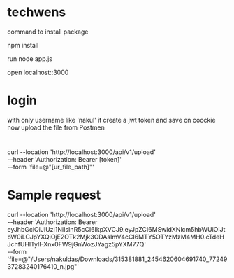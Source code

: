 # techwens
command to install package

npm install 

run 
node app.js

open localhost::3000

# login
with only username like 'nakul'
it create a jwt token and save on coockie
now upload the file from Postmen
# 
curl --location 'http://localhost:3000/api/v1/upload' \
--header 'Authorization: Bearer [token]' \
--form 'file=@"[ur_file_path]"'


# Sample request

curl --location 'http://localhost:3000/api/v1/upload' \
--header 'Authorization: Bearer eyJhbGciOiJIUzI1NiIsInR5cCI6IkpXVCJ9.eyJpZCI6MSwidXNlcm5hbWUiOiJtbW0iLCJpYXQiOjE2OTk2Mjk3ODAsImV4cCI6MTY5OTYzMzM4MH0.cTdeHJchfUHlTylI-Xnx0FW9jGnWozJYagz5pYXM77Q' \
--form 'file=@"/Users/nakuldas/Downloads/315381881_2454620604691740_7724937283240176410_n.jpg"'
